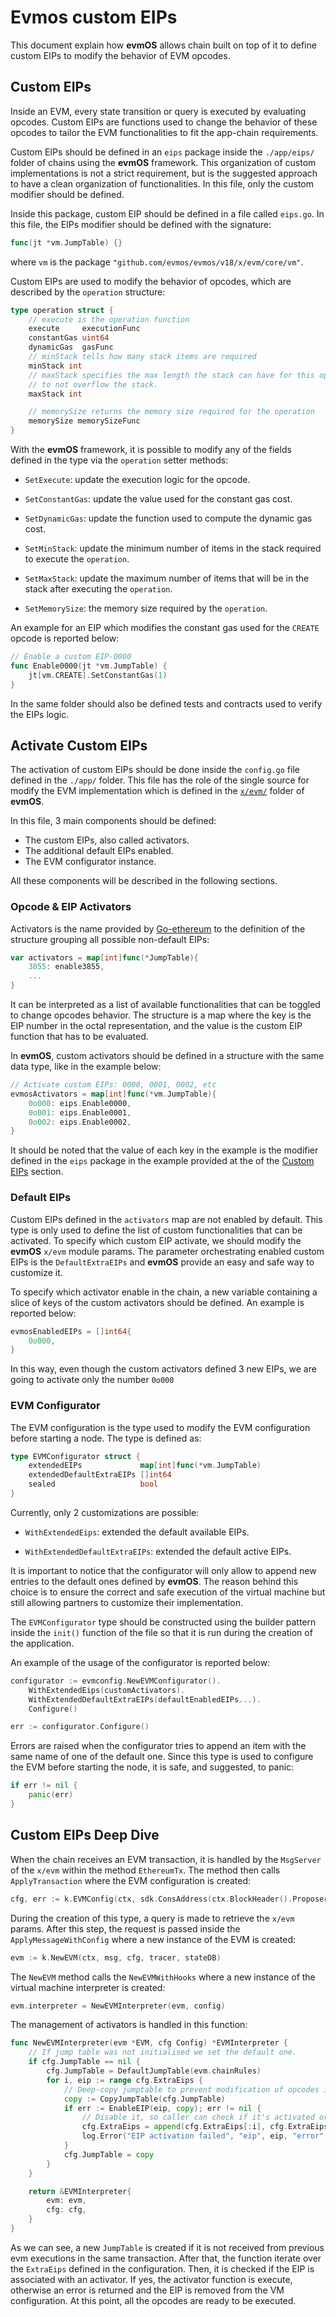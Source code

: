 # Evmos custom EIPs

This document explain how **evmOS** allows chain built on top of it to define custom EIPs to modify the behavior of EVM opcodes.

## Custom EIPs

Inside an EVM, every state transition or query is executed by evaluating opcodes. Custom EIPs are functions used to change the 
behavior of these opcodes to tailor the EVM functionalities to fit the app-chain requirements.

Custom EIPs should be defined in an `eips` package inside the `./app/eips/` folder of chains using the **evmOS** framework. This
organization of custom implementations is not a strict requirement, but is the suggested approach to have a clean organization
of functionalities. In this file, only the custom modifier should be defined.

Inside this package, custom EIP should be defined in a file called `eips.go`. In this file, the EIPs modifier should be defined
with the signature:

```go
func(jt *vm.JumpTable) {}
```

where `vm` is the package `"github.com/evmos/evmos/v18/x/evm/core/vm"`. 

Custom EIPs are used to modify the behavior of opcodes, which are described by the `operation` structure:

```go
type operation struct {
	// execute is the operation function
	execute     executionFunc
	constantGas uint64
	dynamicGas  gasFunc
	// minStack tells how many stack items are required
	minStack int
	// maxStack specifies the max length the stack can have for this operation
	// to not overflow the stack.
	maxStack int

	// memorySize returns the memory size required for the operation
	memorySize memorySizeFunc
}
```

With the **evmOS** framework, it is possible to modify any of the fields defined in the type via the `operation` setter methods:

- `SetExecute`: update the execution logic for the opcode.

- `SetConstantGas`: update the value used for the constant gas cost.

- `SetDynamicGas`: update the function used to compute the dynamic gas cost.

- `SetMinStack`: update the minimum number of items in the stack required to execute the `operation`.

- `SetMaxStack`: update the maximum number of items that will be in the stack after executing the `operation`.

- `SetMemorySize`: the memory size required by the `operation`.

An example for an EIP which modifies the constant gas used for the `CREATE` opcode is reported below:

```go
// Enable a custom EIP-0000
func Enable0000(jt *vm.JumpTable) {
	jt[vm.CREATE].SetConstantGas(1)
}
```

In the same folder should also be defined tests and contracts used to verify the EIPs logic.

## Activate Custom EIPs

The activation of custom EIPs should be done inside the `config.go` file defined in the `./app/` folder. This file has the role
of the single source for modify the EVM implementation which is defined in the [`x/evm/`](https://github.com/evmos/evmos/tree/main/x/evm) folder
of **evmOS**.

In this file, 3 main components should be defined:

- The custom EIPs, also called activators.
- The additional default EIPs enabled.
- The EVM configurator instance.

All these components will be described in the following sections.

### Opcode & EIP Activators

Activators is the name provided by [Go-ethereum](https://geth.ethereum.org/) to the definition of the structure grouping all 
possible non-default EIPs:

```go
var activators = map[int]func(*JumpTable){
	3855: enable3855,
    ...
}
```

It can be interpreted as a list of available functionalities that can be toggled to change opcodes behavior. The structure is a map
where the key is the EIP number in the octal representation, and the value is the custom EIP function that has to be evaluated.

In **evmOS**, custom activators should be defined in a structure with the same data type, like in the example below:

```go
// Activate custom EIPs: 0000, 0001, 0002, etc
evmosActivators = map[int]func(*vm.JumpTable){
    0o000: eips.Enable0000,
    0o001: eips.Enable0001,
    0o002: eips.Enable0002,
}
```

It should be noted that the value of each key in the example is the modifier defined in the `eips` package in the example provided 
at the of the [Custom EIPs](#custom-eips) section.

### Default EIPs

Custom EIPs defined in the `activators` map are not enabled by default. This type is only used to define the list of custom functionalities
that can be activated. To specify which custom EIP activate, we should modify the **evmOS** `x/evm` module params. The parameter
orchestrating enabled custom EIPs is the `DefaultExtraEIPs` and **evmOS** provide an easy and safe way to customize it.

To specify which activator enable in the chain, a new variable containing a slice of keys of the custom activators should be defined.
An example is reported below:

```go
evmosEnabledEIPs = []int64{
    0o000,
}
```

In this way, even though the custom activators defined $3$ new EIPs, we are going to activate only the number `0o000`


### EVM Configurator

The EVM configuration is the type used to modify the EVM configuration before starting a node. The type is defined as:

```go
type EVMConfigurator struct {
	extendedEIPs             map[int]func(*vm.JumpTable)
	extendedDefaultExtraEIPs []int64
	sealed                   bool
}
```

Currently, only 2 customizations are possible:

- `WithExtendedEips`: extended the default available EIPs.

- `WithExtendedDefaultExtraEIPs`: extended the default active EIPs.

It is important to notice that the configurator will only allow to append new entries to the default ones defined by **evmOS**. The reason
behind this choice is to ensure the correct and safe execution of the virtual machine but still allowing partners to customize their
implementation.

The `EVMConfigurator` type should be constructed using the builder pattern inside the `init()` function of the file so that it is run during
the creation of the application.

An example of the usage of the configurator is reported below:

```go
configurator := evmconfig.NewEVMConfigurator().
    WithExtendedEips(customActivators).
    WithExtendedDefaultExtraEIPs(defaultEnabledEIPs...).
    Configure()

err := configurator.Configure()
```

Errors are raised when the configurator tries to append an item with the same name of one of the default one. Since this type
is used to configure the EVM before starting the node, it is safe, and suggested, to panic:

```go
if err != nil {
    panic(err)
}
```
## Custom EIPs Deep Dive

When the chain receives an EVM transaction, it is handled by the `MsgServer` of the `x/evm` within the method `EthereumTx`. The method
then calls `ApplyTransaction` where the EVM configuration is created:

```go
cfg, err := k.EVMConfig(ctx, sdk.ConsAddress(ctx.BlockHeader().ProposerAddress), k.eip155ChainID)
```

During the creation of this type, a query is made to retrieve the `x/evm` params. After this step, the request is passed inside the `ApplyMessageWithConfig`
where a new instance of the EVM is created:

```go
evm := k.NewEVM(ctx, msg, cfg, tracer, stateDB)
```

The `NewEVM` method calls the `NewEVMWithHooks` where a new instance of the virtual machine interpreter is created:

```go
evm.interpreter = NewEVMInterpreter(evm, config)
```

The management of activators is handled in this function:

```go
func NewEVMInterpreter(evm *EVM, cfg Config) *EVMInterpreter {
	// If jump table was not initialised we set the default one.
	if cfg.JumpTable == nil {
		cfg.JumpTable = DefaultJumpTable(evm.chainRules)
		for i, eip := range cfg.ExtraEips {
			// Deep-copy jumptable to prevent modification of opcodes in other tables
			copy := CopyJumpTable(cfg.JumpTable)
			if err := EnableEIP(eip, copy); err != nil {
				// Disable it, so caller can check if it's activated or not
				cfg.ExtraEips = append(cfg.ExtraEips[:i], cfg.ExtraEips[i+1:]...)
				log.Error("EIP activation failed", "eip", eip, "error", err)
			}
			cfg.JumpTable = copy
		}
	}

	return &EVMInterpreter{
		evm: evm,
		cfg: cfg,
	}
}
```


As we can see, a new `JumpTable` is created if it is not received from previous evm executions in the same transaction. After that,
the function iterate over the `ExtraEips` defined in the configuration. Then, it is checked if the EIP is associated with an activator. If yes, 
the activator function is execute, otherwise an error is returned and the EIP is removed from the  VM configuration. At this point, all the
opcodes are ready to be executed.
